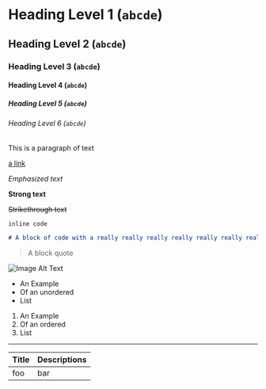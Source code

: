 # Heading Level 1 (`abcde`)

## Heading Level 2 (`abcde`)

### Heading Level 3 (`abcde`)

#### Heading Level 4 (`abcde`)

##### Heading Level 5 (`abcde`)

###### Heading Level 6 (`abcde`)

This is a paragraph of text

[a link](./multi-docs)

_Emphasized text_

**Strong text**

~~Strikethrough text~~

`inline code`

```md
# A block of code with a really really really really really really really really really really really really really long line of text
```

> A block quote

<div style={{maxWidth: 100}}>

![Image Alt Text](/logo.svg)

</div>

- An Example
- Of an unordered
- List

1. An Example
2. Of an ordered
3. List

---

| Title | Descriptions |
| ----- | ------------ |
| foo   | bar          |
